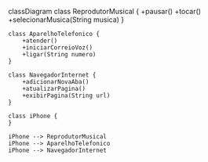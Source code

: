 
classDiagram
    class ReprodutorMusical {
        +pausar()
        +tocar()
        +selecionarMusica(String musica)
    }

    class AparelhoTelefonico {
        +atender()
        +iniciarCorreioVoz()
        +ligar(String numero)
    }

    class NavegadorInternet {
        +adicionarNovaAba()
        +atualizarPagina()
        +exibirPagina(String url)
    }

    class iPhone {
    }

    iPhone --> ReprodutorMusical
    iPhone --> AparelhoTelefonico
    iPhone --> NavegadorInternet